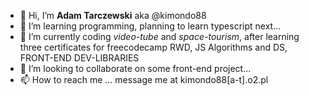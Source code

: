 - 👋 Hi, I’m **Adam Tarczewski** aka @kimondo88
- 👀 I’m learning programming, planning to learn typescript next...
- 🌱 I’m currently coding *video-tube* and *space-tourism*, after learning three certificates for freecodecamp RWD, JS Algorithms and DS, FRONT-END DEV-LIBRARIES
- 💞️ I’m looking to collaborate on some front-end project...
- 📫 How to reach me ... message me at kimondo88[a-t].o2.pl

<!---
kimondo88/kimondo88 is a ✨ special ✨ repository because its `README.md` (this file) appears on your GitHub profile.
You can click the Preview link to take a look at your changes.
--->
